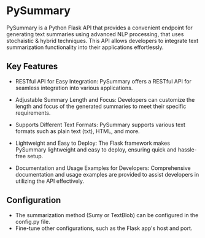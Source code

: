 # PySummary

PySummary is a Python Flask API that provides a convenient endpoint for generating text summaries using advanced NLP processing, that uses stochaistic & hybrid techniques. This API allows developers to integrate text summarization functionality into their applications effortlessly.

## Key Features

- RESTful API for Easy Integration: PySummary offers a RESTful API for seamless integration into various applications.

- Adjustable Summary Length and Focus: Developers can customize the length and focus of the generated summaries to meet their specific requirements.

- Supports Different Text Formats: PySummary supports various text formats such as plain text (txt), HTML, and more.

- Lightweight and Easy to Deploy: The Flask framework makes PySummary lightweight and easy to deploy, ensuring quick and hassle-free setup.

- Documentation and Usage Examples for Developers: Comprehensive documentation and usage examples are provided to assist developers in utilizing the API effectively.


## Configuration
- The summarization method (Sumy or TextBlob) can be configured in the config.py file.
- Fine-tune other configurations, such as the Flask app's host and port.
